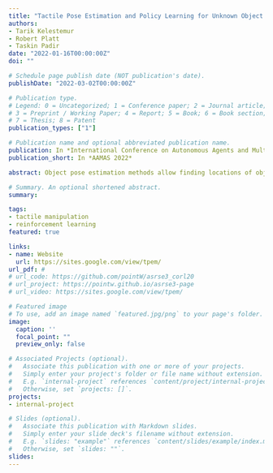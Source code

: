 ```yaml
---
title: "Tactile Pose Estimation and Policy Learning for Unknown Object Manipulation"
authors:
- Tarik Kelestemur
- Robert Platt
- Taskin Padir
date: "2022-01-16T00:00:00Z"
doi: ""

# Schedule page publish date (NOT publication's date).
publishDate: "2022-03-02T00:00:00Z"

# Publication type.
# Legend: 0 = Uncategorized; 1 = Conference paper; 2 = Journal article;
# 3 = Preprint / Working Paper; 4 = Report; 5 = Book; 6 = Book section;
# 7 = Thesis; 8 = Patent
publication_types: ["1"]

# Publication name and optional abbreviated publication name.
publication: In *International Conference on Autonomous Agents and Multiagent Systems*
publication_short: In *AAMAS 2022*

abstract: Object pose estimation methods allow finding locations of objects in unstructured environments. This is a highly desired skill for au- tonomous robot manipulation as robots need to estimate the precise poses of the objects in order to manipulate them. In this paper, we investigate the problems of tactile pose estimation and manipula- tion for category-level objects. Our proposed method uses a Bayes filter with a learned tactile observation model and a deterministic motion model. Later, we train policies using deep reinforcement learning where the agents use the belief estimation from the Bayes filter. Our models are trained in simulation and transferred to the real world. We analyze the reliability and the performance of our framework through a series of simulated and real-world experi- ments and compare our method to the baseline work. Our results show that the learned tactile observation model can localize the pose of novel objects at 2-mm and 1-degree resolution for position and orientation, respectively. Furthermore, we experiment on a bottle opening task where the gripper needs to reach the desired grasp state

# Summary. An optional shortened abstract.
summary: 

tags:
- tactile manipulation
- reinforcement learning
featured: true

links:
- name: Website
  url: https://sites.google.com/view/tpem/
url_pdf: #
# url_code: https://github.com/pointW/asrse3_corl20
# url_project: https://pointw.github.io/asrse3-page
# url_video: https://sites.google.com/view/tpem/

# Featured image
# To use, add an image named `featured.jpg/png` to your page's folder. 
image:
  caption: ''
  focal_point: ""
  preview_only: false

# Associated Projects (optional).
#   Associate this publication with one or more of your projects.
#   Simply enter your project's folder or file name without extension.
#   E.g. `internal-project` references `content/project/internal-project/index.md`.
#   Otherwise, set `projects: []`.
projects:
- internal-project

# Slides (optional).
#   Associate this publication with Markdown slides.
#   Simply enter your slide deck's filename without extension.
#   E.g. `slides: "example"` references `content/slides/example/index.md`.
#   Otherwise, set `slides: ""`.
slides:
---
```



<!-- Markdown & HTML begins here  -->

<!-- <meta http-equiv = "refresh" content = " 0.01 ; url = https://pointw.github.io/asrse3-page/"/> -->
